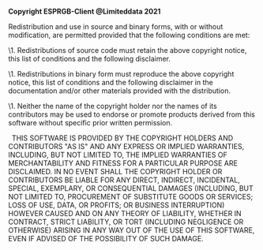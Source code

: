 ﻿**Copyright ESPRGB-Client @Limiteddata 2021**

Redistribution and use in source and binary forms, with or without modification, are permitted provided that the following conditions are met:

\1.	Redistributions of source code must retain the above copyright notice, this list of conditions and the following disclaimer.

\1.	Redistributions in binary form must reproduce the above copyright notice, this list of conditions and the following disclaimer in the documentation and/or other materials provided with the distribution.

\1.	Neither the name of the copyright holder nor the names of its contributors may be used to endorse or promote products derived from this software without specific prior written permission.

` `THIS SOFTWARE IS PROVIDED BY THE COPYRIGHT HOLDERS AND CONTRIBUTORS "AS IS" AND ANY EXPRESS OR IMPLIED WARRANTIES, INCLUDING, BUT NOT LIMITED TO, THE IMPLIED WARRANTIES OF MERCHANTABILITY AND FITNESS FOR A PARTICULAR PURPOSE ARE DISCLAIMED. IN NO EVENT SHALL THE COPYRIGHT HOLDER OR CONTRIBUTORS BE LIABLE FOR ANY DIRECT, INDIRECT, INCIDENTAL, SPECIAL, EXEMPLARY, OR CONSEQUENTIAL DAMAGES (INCLUDING, BUT NOT LIMITED TO, PROCUREMENT OF SUBSTITUTE GOODS OR SERVICES; LOSS OF USE, DATA, OR PROFITS; OR BUSINESS INTERRUPTION) HOWEVER CAUSED AND ON ANY THEORY OF LIABILITY, WHETHER IN CONTRACT, STRICT LIABILITY, OR TORT (INCLUDING NEGLIGENCE OR OTHERWISE) ARISING IN ANY WAY OUT OF THE USE OF THIS SOFTWARE, EVEN IF ADVISED OF THE POSSIBILITY OF SUCH DAMAGE.

